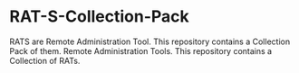 # RAT-S-Collection-Pack
RATS are Remote Administration Tool. This repository contains a Collection Pack of them.
Remote Administration Tools. This repository contains a Collection of RATs.
